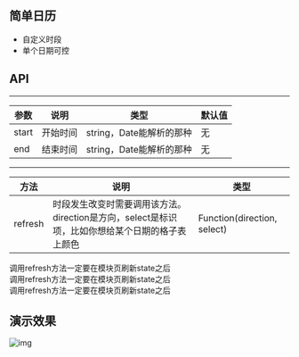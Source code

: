 ## 简单日历
- 自定义时段
- 单个日期可控

## API
--------
| 参数 | 说明 | 类型 | 默认值 |
| --- | --- | --- | --- |
| start | 开始时间 | string，Date能解析的那种 | 无 |
| end | 结束时间 | string，Date能解析的那种 | 无 |
--------
| 方法 | 说明 | 类型 |
| --- | --- | --- |
| refresh | 时段发生改变时需要调用该方法。direction是方向，select是标识项，比如你想给某个日期的格子表上颜色 | Function(direction, select) |

调用refresh方法一定要在模块页刷新state之后  
调用refresh方法一定要在模块页刷新state之后  
调用refresh方法一定要在模块页刷新state之后  

## 演示效果
![img](https://github.com/zy410419243/react-mobile-component/blob/master/src/assets/component/Calendar/demo.gif)
